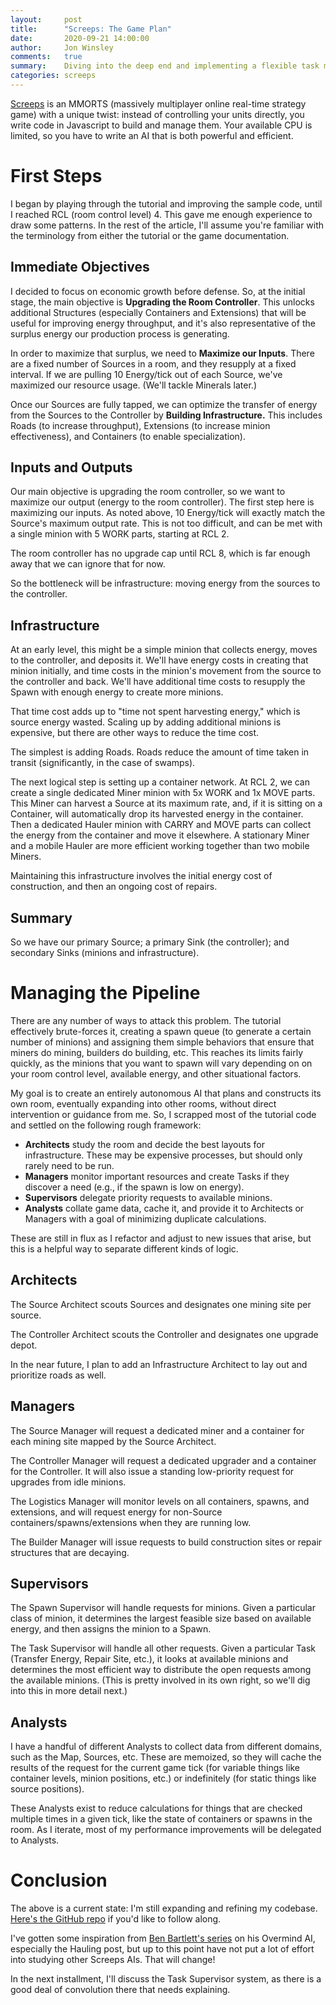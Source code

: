 ```yaml
---
layout:     post
title:      "Screeps: The Game Plan"
date:       2020-09-21 14:00:00
author:     Jon Winsley
comments:   true
summary:    Diving into the deep end and implementing a flexible task manager in Screeps
categories: screeps
---
```


[Screeps](https://screeps.com) is an MMORTS (massively multiplayer online real-time strategy game) with a unique twist: instead of controlling your units directly, you write code in Javascript to build and manage them. Your available CPU is limited, so you have to write an AI that is both powerful and efficient.

# First Steps

I began by playing through the tutorial and improving the sample code, until I reached RCL (room control level) 4. This gave me enough experience to draw some patterns. In the rest of the article, I'll assume you're familiar with the terminology from either the tutorial or the game documentation.

## Immediate Objectives

I decided to focus on economic growth before defense. So, at the initial stage, the main objective is **Upgrading the Room Controller**. This unlocks additional Structures (especially Containers and Extensions) that will be useful for improving energy throughput, and it's also representative of the surplus energy our production process is generating.

In order to maximize that surplus, we need to **Maximize our Inputs**. There are a fixed number of Sources in a room, and they resupply at a fixed interval. If we are pulling 10 Energy/tick out of each Source, we've maximized our resource usage. (We'll tackle Minerals later.)

Once our Sources are fully tapped, we can optimize the transfer of energy from the Sources to the Controller by **Building Infrastructure.** This includes Roads (to increase throughput), Extensions (to increase minion effectiveness), and Containers (to enable specialization).

## Inputs and Outputs

Our main objective is upgrading the room controller, so we want to maximize our output (energy to the room controller). The first step here is maximizing our inputs. As noted above, 10 Energy/tick will exactly match the Source's maximum output rate. This is not too difficult, and can be met with a single minion with 5 WORK parts, starting at RCL 2.

The room controller has no upgrade cap until RCL 8, which is far enough away that we can ignore that for now.

So the bottleneck will be infrastructure: moving energy from the sources to the controller.

## Infrastructure

At an early level, this might be a simple minion that collects energy, moves to the controller, and deposits it. We'll have energy costs in creating that minion initially, and time costs in the minion's movement from the source to the controller and back. We'll have additional time costs to resupply the Spawn with enough energy to create more minions.

That time cost adds up to "time not spent harvesting energy," which is source energy wasted. Scaling up by adding additional minions is expensive, but there are other ways to reduce the time cost.

The simplest is adding Roads. Roads reduce the amount of time taken in transit (significantly, in the case of swamps).

The next logical step is setting up a container network. At RCL 2, we can create a single dedicated Miner minion with 5x WORK and 1x MOVE parts. This Miner can harvest a Source at its maximum rate, and, if it is sitting on a Container, will automatically drop its harvested energy in the container. Then a dedicated Hauler minion with CARRY and MOVE parts can collect the energy from the container and move it elsewhere. A stationary Miner and a mobile Hauler are more efficient working together than two mobile Miners.

Maintaining this infrastructure involves the initial energy cost of construction, and then an ongoing cost of repairs.

## Summary

So we have our primary Source; a primary Sink (the controller); and secondary Sinks (minions and infrastructure).

# Managing the Pipeline

There are any number of ways to attack this problem. The tutorial effectively brute-forces it, creating a spawn queue (to generate a certain number of minions) and assigning them simple behaviors that ensure that miners do mining, builders do building, etc. This reaches its limits fairly quickly, as the minions that you want to spawn will vary depending on on your room control level, available energy, and other situational factors.

My goal is to create an entirely autonomous AI that plans and constructs its own room, eventually expanding into other rooms, without direct intervention or guidance from me. So, I scrapped most of the tutorial code and settled on the following rough framework:

* **Architects** study the room and decide the best layouts for infrastructure. These may be expensive processes, but should only rarely need to be run.
* **Managers** monitor important resources and create Tasks if they discover a need (e.g., if the spawn is low on energy).
* **Supervisors** delegate priority requests to available minions.
* **Analysts** collate game data, cache it, and provide it to Architects or Managers with a goal of minimizing duplicate calculations.

These are still in flux as I refactor and adjust to new issues that arise, but this is a helpful way to separate different kinds of logic.

## Architects

The Source Architect scouts Sources and designates one mining site per source.

The Controller Architect scouts the Controller and designates one upgrade depot.

In the near future, I plan to add an Infrastructure Architect to lay out and prioritize roads as well.

## Managers

The Source Manager will request a dedicated miner and a container for each mining site mapped by the Source Architect.

The Controller Manager will request a dedicated upgrader and a container for the Controller. It will also issue a standing low-priority request for upgrades from idle minions.

The Logistics Manager will monitor levels on all containers, spawns, and extensions, and will request energy for non-Source containers/spawns/extensions when they are running low.

The Builder Manager will issue requests to build construction sites or repair structures that are decaying.

## Supervisors

The Spawn Supervisor will handle requests for minions. Given a particular class of minion, it determines the largest feasible size based on available energy, and then assigns the minion to a Spawn.

The Task Supervisor will handle all other requests. Given a particular Task (Transfer Energy, Repair Site, etc.), it looks at available minions and determines the most efficient way to distribute the open requests among the available minions. (This is pretty involved in its own right, so we'll dig into this in more detail next.)

## Analysts

I have a handful of different Analysts to collect data from different domains, such as the Map, Sources, etc. These are memoized, so they will cache the results of the request for the current game tick (for variable things like container levels, minion positions, etc.) or indefinitely (for static things like source positions).

These Analysts exist to reduce calculations for things that are checked multiple times in a given tick, like the state of containers or spawns in the room. As I iterate, most of my performance improvements will be delegated to Analysts.

# Conclusion

The above is a current state: I'm still expanding and refining my codebase. [Here's the GitHub repo](https://github.com/glitchassassin/screeps) if you'd like to follow along.

I've gotten some inspiration from [Ben Bartlett's series](https://bencbartlett.wordpress.com/category/screeps/) on his Overmind AI, especially the Hauling post, but up to this point have not put a lot of effort into studying other Screeps AIs. That will change!

In the next installment, I'll discuss the Task Supervisor system, as there is a good deal of convolution there that needs explaining.